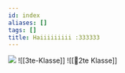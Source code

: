 ```yaml
---
id: index
aliases: []
tags: []
title: Haiiiiiiiii :333333
---
```

![](https://cdn.7tv.app/emote/01GEJEYFHG0007GP4GFJM7DS2E/4x.gif)
![[3te-Klasse]]
![[🥲2te Klasse]]
